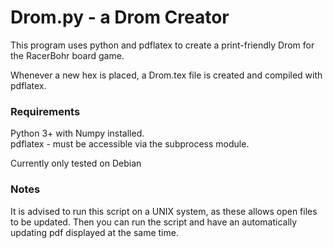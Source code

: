 # Drom.py - a Drom Creator
This program uses python and pdflatex to create a print-friendly Drom for the
RacerBohr board game.

Whenever a new hex is placed, a Drom.tex file is created and compiled with 
pdflatex. 

### Requirements
Python 3+ with Numpy installed.  
pdflatex - must be accessible via the subprocess module.

Currently only tested on Debian

### Notes
It is advised to run this script on a UNIX system, as these allows open files
to be updated. Then you can run the script and have an automatically updating
pdf displayed at the same time.